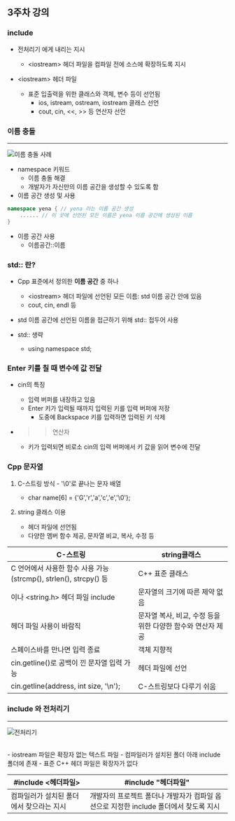 ## 3주차 강의

### include <iostream>

- 전처리기 에게 내리는 지시
	- \<iostream> 헤더 파일을 컴파일 전에 소스에 확장하도록 지시

- \<iostream> 헤더 파일
	- 표준 입출력을 위한 클래스와 객체, 변수 등이 선언됨
		- ios, istream, ostream, iostream 클래스 선언
		- cout, cin, <<, >> 등 연산자 선언

### 이름 충돌 <br>
--------------
![이름 충돌 사례](./img/namespace.png)
<br>
- namespace 키워드
	- 이름 충돌 해결
	- 개발자가 자신만의 이름 공간을 생성할 수 있도록 함
- 이름 공간 생성 및 사용
```cpp
namespace yena { // yena 라는 이름 공간 생성
	...... // 이 곳에 선언된 모든 이름은 yena 이름 공간에 생성된 이름
}
```
- 이름 공간 사용
	- 이름공간::이름

### std:: 란?

- Cpp 표준에서 정의한 **이름 공간** 중 하나
	- \<iostream> 헤더 파일에 선언된 모든 이름: std 이름 공간 안에 있음
	- cout, cin, endl 등

- std 이름 공간에 선언된 이름을 접근하기 위해 std:: 접두어 사용

- std:: 생략
	- using namespace std;

### Enter 키를 칠 때 변수에 값 전달
- cin의 특징
	- 입력 버퍼를 내장하고 있음
	- Enter 키가 입력될 때까지 입력된 키를 입력 버퍼에 저장
		- 도중에 Backspace 키를 입력하면 입력된 키 삭제

- >> 연산자
	- <Enter> 키가 입력되면 비로소 cin의 입력 버퍼에서 키 값을 읽어 변수에 전달

### Cpp 문자열

1. C-스트링 방식 - '\0'로 끝나는 문자 배열
	- char name[6] = {'G','r','a','c','e','\0'};

2. string 클래스 이용 		
	- <string> 헤더 파일에 선언됨
	- 다양한 멤버 함수 제공, 문자열 비교, 복사, 수정 등

|C-스트링|string클래스|
|-----|--------|
|C 언어에서 사용한 함수 사용 가능(strcmp(), strlen(), strcpy() 등|C++ 표준 클래스|
|<cstring>이나 <string.h> 헤더 파일 include|문자열의 크기에 따른 제약 없음|
|<cstring>헤더 파일 사용이 바람직|문자열 복사, 비교, 수정 등을 위한 다양한 함수와 연산자 제공|
|스페이스바를 만나면 입력 종료|객체 지향적|
|cin.getline()로 공백이 낀 문자열 입력 가능|<string>헤더 파일에 선언|
|cin.getline(address, int size, '\n');|C-스트링보다 다루기 쉬움|

### include <iostream>와 전처리기
--------------
![전처리기](./img/preprocessor.png)

<br>
- iostream 파일은 확장자 없는 텍스트 파일
- 컴파일러가 설치된 폴더 아래 include 폴더에 존재
- 표준 C++ 헤더 파일은 확장자가 없다

|#include <헤더파일>|#include "헤더파일"|
|----------|-----------|
|컴파일러가 설치된 폴더에서 찾으라는 지시|개발자의 프로젝트 폴더나 개발자가 컴파일 옵션으로 지정한 include 폴더에서 찾도록 지시|





